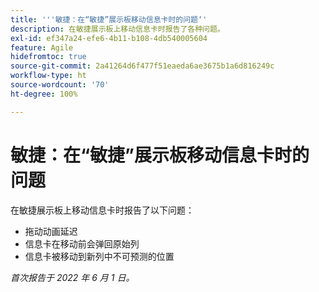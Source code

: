 ```yaml
---
title: '''敏捷：在“敏捷”展示板移动信息卡时的问题‘'
description: 在敏捷展示板上移动信息卡时报告了各种问题。
exl-id: ef347a24-efe6-4b11-b108-4db540005604
feature: Agile
hidefromtoc: true
source-git-commit: 2a41264d6f477f51eaeda6ae3675b1a6d816249c
workflow-type: ht
source-wordcount: '70'
ht-degree: 100%

---
```


# 敏捷：在“敏捷”展示板移动信息卡时的问题

在敏捷展示板上移动信息卡时报告了以下问题：

* 拖动动画延迟
* 信息卡在移动前会弹回原始列
* 信息卡被移动到新列中不可预测的位置

_首次报告于 2022 年 6 月 1 日。_
